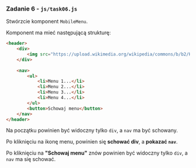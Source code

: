 ### Zadanie 6 - `js/task06.js`
Stwórzcie komponent `MobileMenu`.

Komponent ma mieć następującą strukturę:

```html
<header>
    <div>
        <img src="https://upload.wikimedia.org/wikipedia/commons/b/b2/Hamburger_icon.svg" alt="Otwórz menu" />
    </div>
  
    <nav>
        <ul>
            <li>Menu 1...</li>
            <li>Menu 2...</li>
            <li>Menu 3...</li>
            <li>Menu 4...</li>
        </ul>
        <button>Schowaj menu</button>
    </nav>
</header>
```
Na początku powinien być widoczny tylko `div`, a `nav` ma być schowany.

Po kliknięciu na ikonę menu, powinien się **schować div**, a **pokazać `nav`**.

Po kliknięciu na **"Schowaj menu"** znów powinien być widoczny tylko `div`, a `nav` ma się schować.